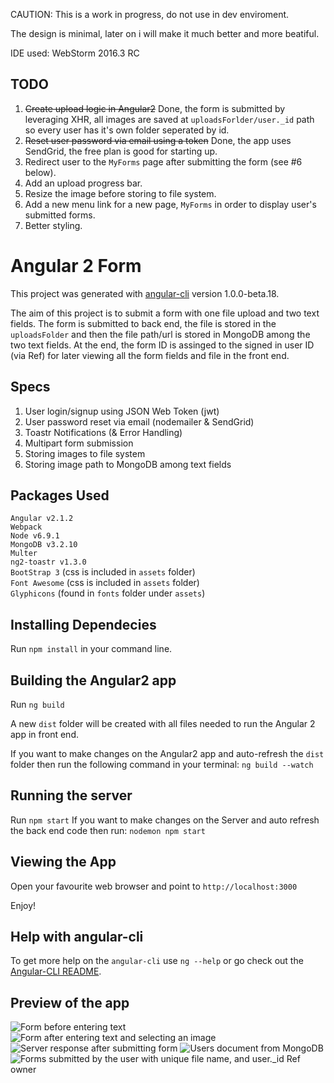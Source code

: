 CAUTION: This is a work in progress, do not use in dev enviroment.

The design is minimal, later on i will make it much better and more beatiful.

IDE used: WebStorm 2016.3 RC

## TODO
1. ~~Create upload logic in Angular2~~ Done, the form is submitted by leveraging XHR, all images are saved at `uploadsForlder/user._id` path so every user has it's own folder seperated by id.
2. ~~Reset user password via email using a token~~ Done, the app uses SendGrid, the free plan is good for starting up.
3. Redirect user to the `MyForms` page after submitting the form (see #6 below).
4. Add an upload progress bar.
5. Resize the image before storing to file system.
6. Add a new menu link for a new page, `MyForms` in order to display user's submitted forms.
7. Better styling.



# Angular 2 Form

This project was generated with [angular-cli](https://github.com/angular/angular-cli) version 1.0.0-beta.18.

The aim of this project is to submit a form with one file upload and two text fields. The form is submitted to back end, the file is stored in the `uploadsFolder` and then the file path/url is stored in MongoDB among the two text fields. At the end, the form ID is assinged to the signed in user ID (via Ref) for later viewing all the form fields and file in the front end.

## Specs
1. User login/signup using JSON Web Token (jwt)
2. User password reset via email (nodemailer & SendGrid)
3. Toastr Notifications (& Error Handling)
4. Multipart form submission
5. Storing images to file system
6. Storing image path to MongoDB among text fields

## Packages Used
`Angular v2.1.2` <br/>
`Webpack` <br/>
`Node v6.9.1` <br/>
`MongoDB v3.2.10` <br/>
`Multer` <br/>
`ng2-toastr v1.3.0` <br/>
`BootStrap 3`  (css is included in `assets` folder) <br/>
`Font Awesome` (css is included in `assets` folder) <br/>
`Glyphicons`   (found in `fonts` folder under `assets`) <br/>


## Installing Dependecies
Run `npm install` in your command line.

## Building the Angular2 app
Run `ng build`

A new `dist` folder will be created with all files needed to run the Angular 2 app in front end.

If you want to make changes on the Angular2 app and auto-refresh the `dist` folder then run the following command in your terminal:
 `ng build --watch`

## Running the server
Run `npm start`
If you want to make changes on the Server and auto refresh the back end code then run: `nodemon npm start`

## Viewing the App
Open your favourite web browser and point to `http://localhost:3000`

Enjoy!

## Help with angular-cli
To get more help on the `angular-cli` use `ng --help` or go check out the [Angular-CLI README](https://github.com/angular/angular-cli/blob/master/README.md).

## Preview of the app
![Form before entering text](https://cloud.githubusercontent.com/assets/717975/20238425/053567f6-a8f4-11e6-99cb-15403426fcf5.png)
![Form after entering text and selecting an image](https://cloud.githubusercontent.com/assets/717975/20238426/0538a132-a8f4-11e6-87f1-61c871acfea6.png)
![Server response after submitting form](https://cloud.githubusercontent.com/assets/717975/20238428/053e95ec-a8f4-11e6-93ab-04258e359e13.png)
![Users document from MongoDB](https://cloud.githubusercontent.com/assets/717975/20238429/05423e68-a8f4-11e6-9a2c-c2791ef0a4e9.png)
![Forms submitted by the user with unique file name, and user._id Ref `owner`](https://cloud.githubusercontent.com/assets/717975/20238427/053d1df2-a8f4-11e6-9b2a-616eafa3f517.png)
